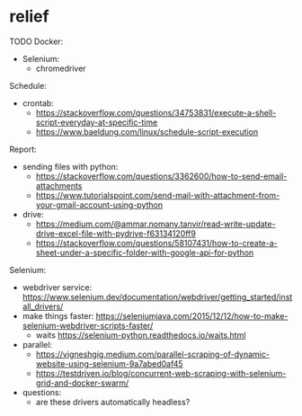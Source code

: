 # relief

TODO
Docker:
- Selenium:
    - chromedriver

Schedule:
- crontab: 
    - https://stackoverflow.com/questions/34753831/execute-a-shell-script-everyday-at-specific-time
    - https://www.baeldung.com/linux/schedule-script-execution
        
Report:
- sending files with python:
    - https://stackoverflow.com/questions/3362600/how-to-send-email-attachments
    - https://www.tutorialspoint.com/send-mail-with-attachment-from-your-gmail-account-using-python
- drive:
    - https://medium.com/@ammar.nomany.tanvir/read-write-update-drive-excel-file-with-pydrive-f63134120ff9
    - https://stackoverflow.com/questions/58107431/how-to-create-a-sheet-under-a-specific-folder-with-google-api-for-python 

Selenium: 
- webdriver service: https://www.selenium.dev/documentation/webdriver/getting_started/install_drivers/
- make things faster: https://seleniumjava.com/2015/12/12/how-to-make-selenium-webdriver-scripts-faster/
    - waits https://selenium-python.readthedocs.io/waits.html
- parallel:
    - https://vigneshgig.medium.com/parallel-scraping-of-dynamic-website-using-selenium-9a7abed0af45
    - https://testdriven.io/blog/concurrent-web-scraping-with-selenium-grid-and-docker-swarm/
- questions:
    - are these drivers automatically headless?
